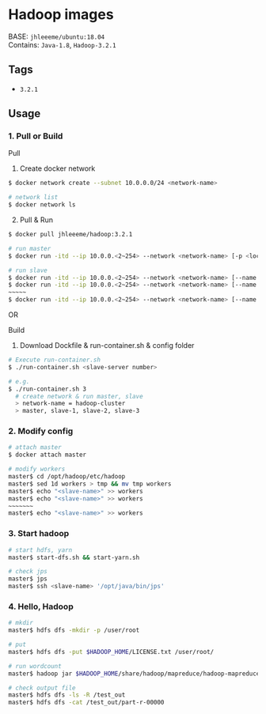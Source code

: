 # Hadoop images
BASE: ```jhleeeme/ubuntu:18.04```  
Contains: ```Java-1.8```, ```Hadoop-3.2.1```

## Tags
- ```3.2.1```

## Usage
### 1. Pull or Build
Pull
1. Create docker network
```bash
$ docker network create --subnet 10.0.0.0/24 <network-name>

# network list
$ docker network ls
```

2. Pull & Run
```bash
$ docker pull jhleeeme/hadoop:3.2.1

# run master
$ docker run -itd --ip 10.0.0.<2~254> --network <network-name> [-p <local-port>:50070] --name master jhleeeme/hadoop:3.2.1 /bin/bash

# run slave
$ docker run -itd --ip 10.0.0.<2~254> --network <network-name> [--name <slave-name>] jhleeeme/hadoop:3.2.1 /bin/bash
$ docker run -itd --ip 10.0.0.<2~254> --network <network-name> [--name <slave-name>] jhleeeme/hadoop:3.2.1 /bin/bash
~~~~~
$ docker run -itd --ip 10.0.0.<2~254> --network <network-name> [--name <slave-name>] jhleeeme/hadoop:3.2.1 /bin/bash
```

OR  

Build
1. Download Dockfile & run-container.sh & config folder
```bash
# Execute run-container.sh
$ ./run-container.sh <slave-server number>

# e.g.
$ ./run-container.sh 3
  # create network & run master, slave
  > network-name = hadoop-cluster
  > master, slave-1, slave-2, slave-3
```

### 2. Modify config
```bash
# attach master
$ docker attach master

# modify workers
master$ cd /opt/hadoop/etc/hadoop
master$ sed 1d workers > tmp && mv tmp workers
master$ echo "<slave-name>" >> workers
master$ echo "<slave-name>" >> workers
~~~~~~~
master$ echo "<slave-name>" >> workers
```

### 3. Start hadoop
```bash
# start hdfs, yarn
master$ start-dfs.sh && start-yarn.sh

# check jps
master$ jps
master$ ssh <slave-name> '/opt/java/bin/jps'
```

### 4. Hello, Hadoop
```bash
# mkdir
master$ hdfs dfs -mkdir -p /user/root

# put
master$ hdfs dfs -put $HADOOP_HOME/LICENSE.txt /user/root/

# run wordcount
master$ hadoop jar $HADOOP_HOME/share/hadoop/mapreduce/hadoop-mapreduce-examples-3.2.1.jar wordcount /user/root /test_out

# check output file
master$ hdfs dfs -ls -R /test_out
master$ hdfs dfs -cat /test_out/part-r-00000
```
